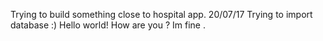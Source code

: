 Trying to build something close to hospital app.
20/07/17
Trying to import database :)
Hello world! How are you ? Im fine .
